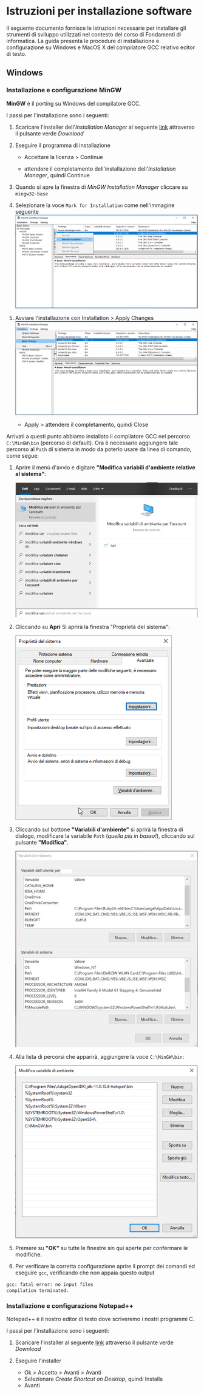 # Istruzioni per installazione software

Il seguente documento fornisce le istruzioni necessarie per installare gli strumenti di sviluppo utilizzati nel contesto del corso di Fondamenti di informatica.
La guida presenta le procedure di installazione e configurazione su Windows e MacOS X del compilatore GCC relativo editor di testo.

## Windows

### Installazione e configurazione MinGW

**MinGW** è il porting su Windows del compilatore GCC.

I passi per l'installazione sono i seguenti:

1. Scaricare l'installer dell'*Installation Manager* al seguente [link](https://sourceforge.net/projects/mingw/) attraverso il pulsante verde *Download*

1. Eseguire il programma di installazione
    * Accettare la licenza > Continue

    * attendere il completamento dell'installazione dell'*Installation Manager*, quindi Continue

1. Quando si apre la finestra di *MinGW Installation Manager* cliccare su `mingw32-base`

1. Selezionare la voce `Mark for Installation` come nell'immagine seguente ![Mark for Installation](./img/win10/mingw-2.png)

1. Avviare l'installazione con Installation > Apply Changes ![Apply Changes](./img/win10/mingw-3.png)
    * Apply > attendere il completamento, quindi Close

Arrivati a questi punto abbiamo installato il compilatore GCC nel percorso `C:\MinGW\bin` (percorso di default).
Ora è necessario aggiungere tale percorso al `Path` di sistema in modo da poterlo usare da linea di comando, come segue:

1. Aprire il menù d'avvio e digitare **"Modifica variabili d'ambiente relative al sistema"**:

    ![](./img/win10/env_vars/1.png)

1. Cliccando su **Apri** Si aprirà la finestra "Proprietà del sistema":

    ![](./img/win10/env_vars/2.png)

1. Cliccando sul bottone **"Variabili d'ambiente"** si aprirà la finestra di dialogo, modificare la variabile `Path` (*quella più in basso!*), cliccando sul pulsante **"Modifica"**.

    ![](./img/win10/env_vars/3.png)

1. Alla lista di percorsi che apparirà, aggiungere la voce `C:\MinGW\bin`:

    ![](./img/win10/env_vars/path2.png)

1. Premere su **"OK"** su tutte le finestre sin qui aperte per confermare le modifiche.

1. Per verificare la corretta configurazione aprire il prompt dei comandi ed eseguire `gcc`,
verificando che non appaia questo output
```
gcc: fatal error: no input files
compilation terminated.
```

### Installazione e configurazione Notepad++

Notepad++ è il nostro editor di testo dove scriveremo i nostri programmi C.

I passi per l'installazione sono i seguenti:

1. Scaricare l'installer al seguente [link](https://notepad-plus-plus.org/downloads/v7.9.3/) attraverso il pulsante verde *Download*

1. Eseguire l'installer
    * Ok > Accetto > Avanti > Avanti
    * Selezionare *Create Shortcut on Desktop*, quindi Installa
    * Avanti
